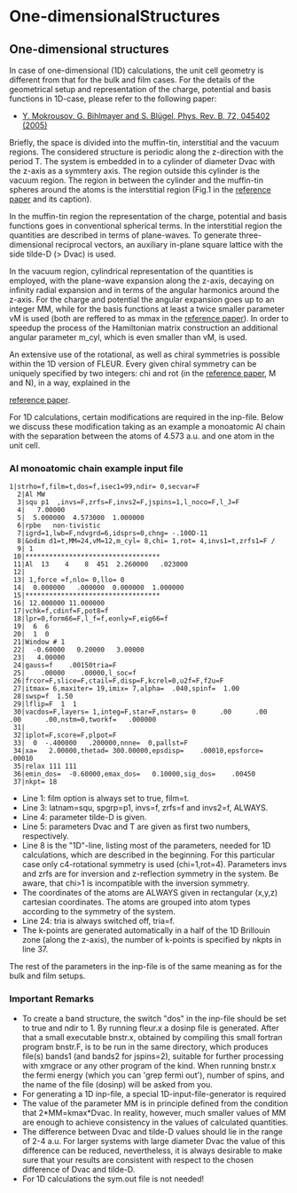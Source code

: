 # One-dimensionalStructures

## One-dimensional structures

In case of one-dimensional (1D) calculations, the unit cell geometry is different from that for the bulk and film cases. For the details of the geometrical setup and representation of the charge, potential and basis functions in 1D-case, please refer to the following paper: 

*   [Y. Mokrousov, G. Bihlmayer and S. Blügel, Phys. Rev. B, 72, 045402 (2005)][2] 

Briefly, the space is divided into the muffin-tin, interstitial and the vacuum regions. The considered structure is periodic along the z-direction with the period T. The system is embedded in to a cylinder of diameter Dvac with the z-axis as a symmtery axis. The region outside this cylinder is the vacuum region. The region in between the cylinder and the muffin-tin spheres around the atoms is the interstitial region (Fig.1 in the [reference paper][3] and its caption). 

In the muffin-tin region the representation of the charge, potential and basis functions goes in conventional spherical terms. In the interstitial region the quantities are described in terms of plane-waves. To generate three-dimensional reciprocal vectors, an auxiliary in-plane square lattice with the side tilde-D (> Dvac) is used. 

In the vacuum region, cylindrical representation of the quantities is employed, with the plane-wave expansion along the z-axis, decaying on infinity radial expansion and in terms of the angular harmonics around the z-axis. For the charge and potential the angular expansion goes up to an integer MM, while for the basis functions at least a twice smaller parameter vM is used (both are reffered to as mmax in the [reference paper][4]). In order to speedup the process of the Hamiltonian matrix construction an additional angular parameter m_cyl, which is even smaller than vM, is used. 

An extensive use of the rotational, as well as chiral symmetries is possible within the 1D version of FLEUR. Every given chiral symmetry can be uniquely specified by two integers: chi and rot (in the [reference paper][5], M and N), in a way, explained in the 

[reference paper][6]. 

For 1D calculations, certain modifications are required in the inp-file. Below we discuss these modification taking as an example a monoatomic Al chain with the separation between the atoms of 4.573 a.u. and one atom in the unit cell. 



### Al monoatomic chain example input file 

    1|strho=f,film=t,dos=f,isec1=99,ndir= 0,secvar=F
      2|Al MW
      3|squ p1  ,invs=F,zrfs=F,invs2=F,jspins=1,l_noco=F,l_J=F
      4|   7.00000
      5|  5.000000  4.573000  1.000000
      6|rpbe   non-tivistic
      7|igrd=1,lwb=F,ndvgrd=6,idsprs=0,chng= -.100D-11
      8|&odim d1=t,MM=24,vM=12,m_cyl= 8,chi= 1,rot= 4,invs1=t,zrfs1=F /
      9| 1
     10|**********************************
     11|Al  13    4    8  451  2.260000   .023000
     12|
     13| 1,force =f,nlo= 0,llo= 0
     14|  0.000000   .000000  0.000000  1.000000
     15|**********************************
     16| 12.000000 11.000000
     17|vchk=f,cdinf=F,pot8=f
     18|lpr=0,form66=F,l_f=f,eonly=F,eig66=f
     19|  6  6
     20|  1  0
     21|Window # 1
     22|  -0.60000   0.20000   3.00000
     23|   4.00000
     24|gauss=f    .00150tria=F
     25|    .00000    .00000,l_soc=f
     26|frcor=F,slice=F,ctail=F,disp=F,kcrel=0,u2f=F,f2u=F
     27|itmax= 6,maxiter= 19,imix= 7,alpha=  .040,spinf=  1.00
     28|swsp=f  1.50
     29|lflip=F  1  1
     30|vacdos=F,layers= 1,integ=F,star=F,nstars= 0      .00      .00      .00      .00,nstm=0,tworkf=   .000000
     31|
     32|iplot=F,score=F,plpot=F
     33|  0  -.400000   .200000,nnne=  0,pallst=F
     34|xa=   2.00000,thetad= 300.00000,epsdisp=    .00010,epsforce=    .00010
     35|relax 111 111
     36|emin_dos=  -0.60000,emax_dos=   0.10000,sig_dos=    .00450
     37|nkpt= 18
    



*   Line 1: film option is always set to true, film=t. 
*   Line 3: latnam=squ, spgrp=p1, invs=f, zrfs=f and invs2=f, ALWAYS. 
*   Line 4: parameter tilde-D is given. 
*   Line 5: parameters Dvac and T are given as first two numbers, respectively. 
*   Line 8 is the "1D"-line, listing most of the parameters, needed for 1D calculations, which are described in the beginning. For this particular case only c4-rotational symmetry is used (chi=1,rot=4). Parameters invs and zrfs are for inversion and z-reflection symmetry in the system. Be aware, that chi>1 is incompatible with the inversion symmetry. 
*   The coordinates of the atoms are ALWAYS given in rectangular (x,y,z) cartesian coordinates. The atoms are grouped into atom types according to the symmetry of the system. 
*   Line 24: tria is always switched off, tria=f. 
*   The k-points are generated automatically in a half of the 1D Brillouin zone (along the z-axis), the number of k-points is specified by nkpts in line 37. 

The rest of the parameters in the inp-file is of the same meaning as for the bulk and film setups. 



### Important Remarks 

*   To create a band structure, the switch "dos" in the inp-file should be set to true and ndir to 1. By running fleur.x a dosinp file is generated. After that a small executable bnstr.x, obtained by compiling this small fortran program bnstr.F, is to be run in the same directory, which produces file(s) bands1 (and bands2 for jspins=2), suitable for further processing with xmgrace or any other program of the kind. When running bnstr.x the fermi energy (which you can 'grep fermi out'), number of spins, and the name of the file (dosinp) will be asked from you. 
*   For generating a 1D inp-file, a special 1D-input-file-generator is required 
*   The value of the parameter MM is in principle defined from the condition that 2\*MM=kmax\*Dvac. In reality, however, much smaller values of MM are enough to achieve consistency in the values of calculated quantities. 
*   The difference between Dvac and tilde-D values should lie in the range of 2-4 a.u. For larger systems with large diameter Dvac the value of this difference can be reduced, nevertheless, it is always desirable to make sure that your results are consistent with respect to the chosen difference of Dvac and tilde-D. 
*   For 1D calculations the sym.out file is not needed!

 [2]: http://scitation.aip.org/getabs/servlet/GetabsServlet?prog=normal&id=PRBMDO000072000004045402000001&idtype=cvips&gifs=yes
 [3]: http://scitation.aip.org/getabs/servlet/GetabsServlet?prog=normal&id=PRBMDO000072000004045402000001&idtype=cvips&gifs=yes
 [4]: http://scitation.aip.org/getabs/servlet/GetabsServlet?prog=normal&id=PRBMDO000072000004045402000001&idtype=cvips&gifs=yes
 [5]: http://scitation.aip.org/getabs/servlet/GetabsServlet?prog=normal&id=PRBMDO000072000004045402000001&idtype=cvips&gifs=yes
 [6]: http://scitation.aip.org/getabs/servlet/GetabsServlet?prog=normal&id=PRBMDO000072000004045402000001&idtype=cvips&gifs=yes
